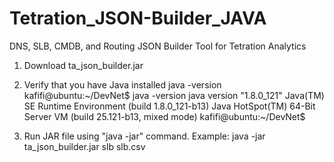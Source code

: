 # Tetration_JSON-Builder_JAVA
DNS, SLB, CMDB, and Routing JSON Builder Tool for Tetration Analytics

1. Download ta_json_builder.jar
2. Verify that you have Java installed
   java -version
   kafifi@ubuntu:~/DevNet$ java -version
                           java version "1.8.0_121"
                           Java(TM) SE Runtime Environment (build 1.8.0_121-b13)
                             Java HotSpot(TM) 64-Bit Server VM (build 25.121-b13, mixed mode)
kafifi@ubuntu:~/DevNet$ 

3. Run JAR file using "java -jar" command. 
   Example: java -jar ta_json_builder.jar slb slb.csv
